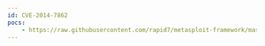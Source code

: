 ```yaml
---
id: CVE-2014-7862
pocs:
    - https://raw.githubusercontent.com/rapid7/metasploit-framework/master/modules/auxiliary/admin/http/manage_engine_dc_create_admin.rb
---
```

